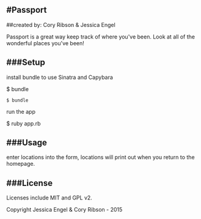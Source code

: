 #Passport
---------

##created by: Cory Ribson & Jessica Engel

Passport is a great way keep track of where you've been. Look at all of the wonderful places you've been!

###Setup
--------

install bundle to use Sinatra and Capybara

  $ bundle

    $ bundle
    
run the app

  $ ruby app.rb

###Usage
--------

enter locations into the form, locations will print out when you return to the homepage.

###License
----------

Licenses include MIT and GPL v2.

Copyright Jessica Engel & Cory Ribson - 2015

